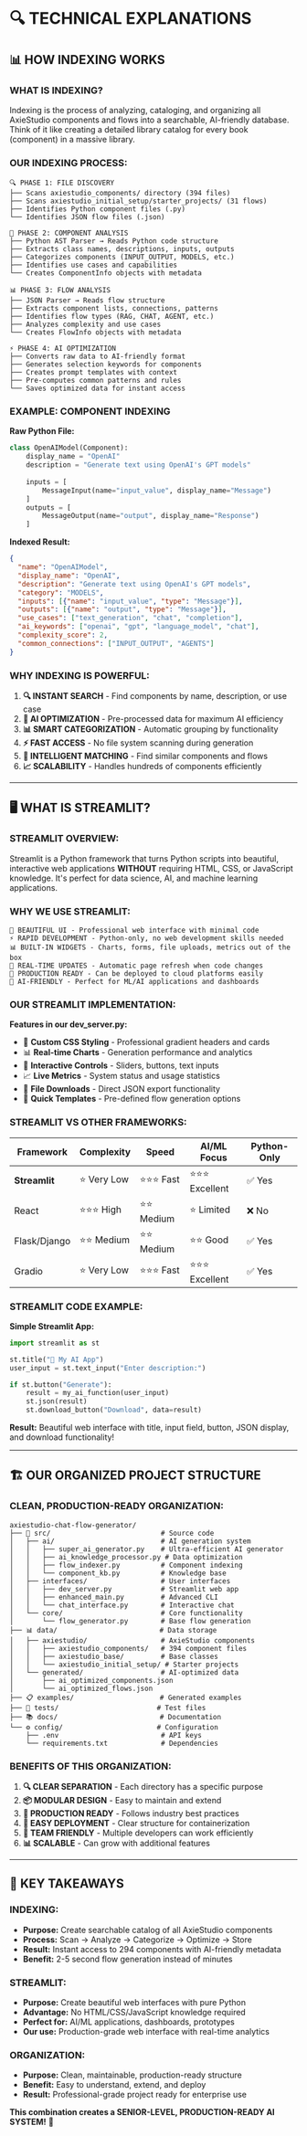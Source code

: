 # 🔍 **TECHNICAL EXPLANATIONS**

## 📊 **HOW INDEXING WORKS**

### **WHAT IS INDEXING?**
Indexing is the process of analyzing, cataloging, and organizing all AxieStudio components and flows into a searchable, AI-friendly database. Think of it like creating a detailed library catalog for every book (component) in a massive library.

### **OUR INDEXING PROCESS:**

```
🔍 PHASE 1: FILE DISCOVERY
├── Scans axiestudio_components/ directory (394 files)
├── Scans axiestudio_initial_setup/starter_projects/ (31 flows)
├── Identifies Python component files (.py)
└── Identifies JSON flow files (.json)

🧠 PHASE 2: COMPONENT ANALYSIS
├── Python AST Parser → Reads Python code structure
├── Extracts class names, descriptions, inputs, outputs
├── Categorizes components (INPUT_OUTPUT, MODELS, etc.)
├── Identifies use cases and capabilities
└── Creates ComponentInfo objects with metadata

📊 PHASE 3: FLOW ANALYSIS  
├── JSON Parser → Reads flow structure
├── Extracts component lists, connections, patterns
├── Identifies flow types (RAG, CHAT, AGENT, etc.)
├── Analyzes complexity and use cases
└── Creates FlowInfo objects with metadata

⚡ PHASE 4: AI OPTIMIZATION
├── Converts raw data to AI-friendly format
├── Generates selection keywords for components
├── Creates prompt templates with context
├── Pre-computes common patterns and rules
└── Saves optimized data for instant access
```

### **EXAMPLE: COMPONENT INDEXING**

**Raw Python File:**
```python
class OpenAIModel(Component):
    display_name = "OpenAI"
    description = "Generate text using OpenAI's GPT models"
    
    inputs = [
        MessageInput(name="input_value", display_name="Message")
    ]
    outputs = [
        MessageOutput(name="output", display_name="Response")
    ]
```

**Indexed Result:**
```json
{
  "name": "OpenAIModel",
  "display_name": "OpenAI", 
  "description": "Generate text using OpenAI's GPT models",
  "category": "MODELS",
  "inputs": [{"name": "input_value", "type": "Message"}],
  "outputs": [{"name": "output", "type": "Message"}],
  "use_cases": ["text_generation", "chat", "completion"],
  "ai_keywords": ["openai", "gpt", "language_model", "chat"],
  "complexity_score": 2,
  "common_connections": ["INPUT_OUTPUT", "AGENTS"]
}
```

### **WHY INDEXING IS POWERFUL:**

1. **🔍 INSTANT SEARCH** - Find components by name, description, or use case
2. **🤖 AI OPTIMIZATION** - Pre-processed data for maximum AI efficiency  
3. **📊 SMART CATEGORIZATION** - Automatic grouping by functionality
4. **⚡ FAST ACCESS** - No file system scanning during generation
5. **🎯 INTELLIGENT MATCHING** - Find similar components and flows
6. **📈 SCALABILITY** - Handles hundreds of components efficiently

---

## 🖥️ **WHAT IS STREAMLIT?**

### **STREAMLIT OVERVIEW:**
Streamlit is a Python framework that turns Python scripts into beautiful, interactive web applications **WITHOUT** requiring HTML, CSS, or JavaScript knowledge. It's perfect for data science, AI, and machine learning applications.

### **WHY WE USE STREAMLIT:**

```
🎨 BEAUTIFUL UI - Professional web interface with minimal code
⚡ RAPID DEVELOPMENT - Python-only, no web development skills needed
📊 BUILT-IN WIDGETS - Charts, forms, file uploads, metrics out of the box
🔄 REAL-TIME UPDATES - Automatic page refresh when code changes
🚀 PRODUCTION READY - Can be deployed to cloud platforms easily
🤖 AI-FRIENDLY - Perfect for ML/AI applications and dashboards
```

### **OUR STREAMLIT IMPLEMENTATION:**

**Features in our dev_server.py:**
- 🎨 **Custom CSS Styling** - Professional gradient headers and cards
- 📊 **Real-time Charts** - Generation performance and analytics
- 🔧 **Interactive Controls** - Sliders, buttons, text inputs
- 📈 **Live Metrics** - System status and usage statistics  
- 💾 **File Downloads** - Direct JSON export functionality
- 🎯 **Quick Templates** - Pre-defined flow generation options

### **STREAMLIT VS OTHER FRAMEWORKS:**

| **Framework** | **Complexity** | **Speed** | **AI/ML Focus** | **Python-Only** |
|---------------|----------------|-----------|-----------------|------------------|
| **Streamlit** | ⭐ Very Low | ⭐⭐⭐ Fast | ⭐⭐⭐ Excellent | ✅ Yes |
| React | ⭐⭐⭐ High | ⭐⭐ Medium | ⭐ Limited | ❌ No |
| Flask/Django | ⭐⭐ Medium | ⭐⭐ Medium | ⭐⭐ Good | ✅ Yes |
| Gradio | ⭐ Very Low | ⭐⭐⭐ Fast | ⭐⭐⭐ Excellent | ✅ Yes |

### **STREAMLIT CODE EXAMPLE:**

**Simple Streamlit App:**
```python
import streamlit as st

st.title("🚀 My AI App")
user_input = st.text_input("Enter description:")

if st.button("Generate"):
    result = my_ai_function(user_input)
    st.json(result)
    st.download_button("Download", data=result)
```

**Result:** Beautiful web interface with title, input field, button, JSON display, and download functionality!

---

## 🏗️ **OUR ORGANIZED PROJECT STRUCTURE**

### **CLEAN, PRODUCTION-READY ORGANIZATION:**

```
axiestudio-chat-flow-generator/
├── 🤖 src/                           # Source code
│   ├── ai/                          # AI generation system
│   │   ├── super_ai_generator.py    # Ultra-efficient AI generator
│   │   ├── ai_knowledge_processor.py # Data optimization
│   │   ├── flow_indexer.py          # Component indexing
│   │   └── component_kb.py          # Knowledge base
│   ├── interfaces/                  # User interfaces
│   │   ├── dev_server.py            # Streamlit web app
│   │   ├── enhanced_main.py         # Advanced CLI
│   │   └── chat_interface.py        # Interactive chat
│   └── core/                        # Core functionality
│       └── flow_generator.py        # Base flow generation
├── 📊 data/                         # Data storage
│   ├── axiestudio/                  # AxieStudio components
│   │   ├── axiestudio_components/   # 394 component files
│   │   ├── axiestudio_base/         # Base classes
│   │   └── axiestudio_initial_setup/ # Starter projects
│   └── generated/                   # AI-optimized data
│       ├── ai_optimized_components.json
│       └── ai_optimized_flows.json
├── 📋 examples/                     # Generated examples
├── 🧪 tests/                        # Test files
├── 📚 docs/                         # Documentation
└── ⚙️ config/                       # Configuration
    ├── .env                         # API keys
    └── requirements.txt             # Dependencies
```

### **BENEFITS OF THIS ORGANIZATION:**

1. **🔍 CLEAR SEPARATION** - Each directory has a specific purpose
2. **📦 MODULAR DESIGN** - Easy to maintain and extend
3. **🚀 PRODUCTION READY** - Follows industry best practices
4. **🔧 EASY DEPLOYMENT** - Clear structure for containerization
5. **👥 TEAM FRIENDLY** - Multiple developers can work efficiently
6. **📊 SCALABLE** - Can grow with additional features

---

## 🎯 **KEY TAKEAWAYS**

### **INDEXING:**
- **Purpose:** Create searchable catalog of all AxieStudio components
- **Process:** Scan → Analyze → Categorize → Optimize → Store
- **Result:** Instant access to 294 components with AI-friendly metadata
- **Benefit:** 2-5 second flow generation instead of minutes

### **STREAMLIT:**
- **Purpose:** Create beautiful web interfaces with pure Python
- **Advantage:** No HTML/CSS/JavaScript knowledge required
- **Perfect for:** AI/ML applications, dashboards, prototypes
- **Our use:** Production-grade web interface with real-time analytics

### **ORGANIZATION:**
- **Purpose:** Clean, maintainable, production-ready structure
- **Benefit:** Easy to understand, extend, and deploy
- **Result:** Professional-grade project ready for enterprise use

**This combination creates a SENIOR-LEVEL, PRODUCTION-READY AI SYSTEM!** 🚀

